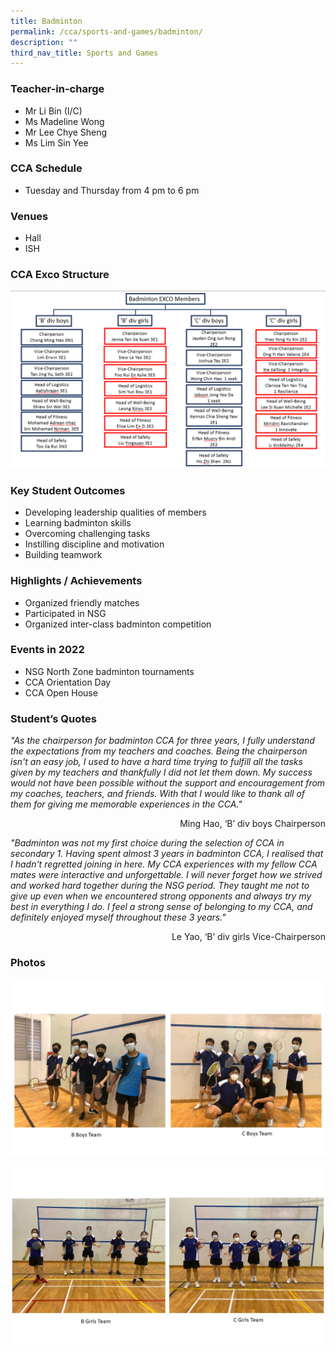 ```yaml
---
title: Badminton
permalink: /cca/sports-and-games/badminton/
description: ""
third_nav_title: Sports and Games
---
```

### Teacher-in-charge
* Mr Li Bin (I/C)
* Ms Madeline Wong
* Mr Lee Chye Sheng
* Ms Lim Sin Yee

### CCA Schedule
* Tuesday and Thursday from 4 pm to 6 pm

### Venues
* Hall
* ISH

### CCA Exco Structure

![](/images/StudDevelopment/CCAs/SportsGames/Badminton/Badminton_EXCO.png)

### Key Student Outcomes

* Developing leadership qualities of members
* Learning badminton skills
* Overcoming challenging tasks 
* Instilling discipline and motivation 
* Building teamwork

### Highlights / Achievements

* Organized friendly matches
* Participated in NSG
* Organized inter-class badminton competition

### Events in 2022

* NSG North Zone badminton tournaments
* CCA Orientation Day   
* CCA Open House

### Student’s Quotes

*"As the chairperson for badminton CCA for three years, I fully understand the expectations from my teachers and coaches. Being the chairperson isn't an easy job, I used to have a hard time trying to fulfill all the tasks given by my teachers and thankfully I did not let them down. My success would not have been possible without the support and encouragement from my coaches, teachers, and friends. With that I would like to thank all of them for giving me memorable experiences in the CCA."*

<div style="text-align:right">Ming Hao, ‘B’ div boys Chairperson</div>

*"Badminton was not my first choice during the selection of CCA in secondary 1. Having spent almost 3 years in badminton CCA, I realised that I hadn't regretted joining in here. My CCA experiences with my fellow CCA mates were interactive and unforgettable. I will never forget how we strived and worked hard together during the NSG period. They taught me not to give up even when we encountered strong opponents and always try my best in everything I do. I feel a strong sense of belonging to my CCA, and definitely enjoyed myself throughout these 3 years."*

<div style="text-align:right">Le Yao, ‘B’ div girls Vice-Chairperson</div>

### Photos

![](/images/StudDevelopment/CCAs/SportsGames/Badminton/Badminton-1.jpg)

![](/images/StudDevelopment/CCAs/SportsGames/Badminton/Badminton-2.jpg)